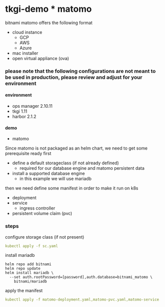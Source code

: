 # tkgi-demo * matomo
bitnami matomo offers the following format

* cloud instance
  - GCP
  - AWS
  - Azure
* mac installer
* open virtual appliance (ova)

###  please note that the following  configurations are not meant to be used in production, please review and adjust for your environment

#### environment
* ops manager 2.10.11
* tkgi 1.11
* harbor 2.1.2

#### demo
* matomo

Since matomo is not packaged as an helm chart, we need to get some prerequisite ready first

* define a default storageclass (if not already defined)
  * required for our database engine and matomo persistent data
* install a supported database engine
  * in this example we will use mariadb

then we need define some manifest in order to make it run on k8s

* deployment
* service
  * ingress controller
* persistent volume claim (pvc)

### steps

configure storage class (if not present)

```yaml
kubectl apply -f sc.yaml
```

install mariadb

```shell
helm repo add bitnami
helm repo update
helm install mariadb \
  --set auth.rootPassword=[password],auth.database=bitnami_matomo \
    bitnami/mariadb
```  

apply the manifest

```yaml
kubectl apply -f matomo-deployment.yaml,matomo-pvc.yaml,matomo-service.yaml
```
